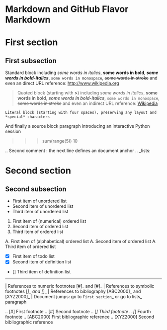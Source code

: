 # Markdown and GitHub Flavor Markdown

<!-- First comment -->

First section
=============

First subsection
----------------

Standard block including *some words in italics*, **some words in bold**, _**some words in bold-italics**_, `some words in monospace`, ~~some words in stroke~~ and even an direct URL reference: http://www.wikipedia.org

> Quoted block (starting with **>**) including *some words in italics*, **some words in bold**, _**some words in bold-italics**_, `some words in monospace`, ~~some words in stroke~~ and even an indirect URL reference: [Wikipedia](http://www.wikipedia.org)

    Literal block (starting with four spaces), preserving any layout and *special* characters

And finally a source block paragraph introducing an interactive Python session

>>> sum(range(5))
10

.. Second comment : the next line defines an document anchor
.. _lists:

# Second section

## Second subsection

* First item of unordered list
* Second item of unordered list
* Third item of unordered list

1. First item of (numerical) ordered list
1. Second item of ordered list
1. Third item of ordered list

A. First item of (alphabetical) ordered list
A. Second item of ordered list
A. Third item of ordered list

- [x] First item of todo list
- [x] Second item of definition list
- [] Third item of definition list

----

| References to numeric footnotes [#]_ and [#]_
| References to symbolic footnotes [*]_ and [*]_
| References to bibliography [ABC2000]_ and [XYZ2000]_
| Document jumps: go to `First section`_ or go to lists_ paragraph

.. [#] First footnote
.. [#] Second footnote
.. [*] Third footnote
.. [*] Fourth footnote
.. [ABC2000] First bibliographic reference
.. [XYZ2000] Second bibliographic reference
